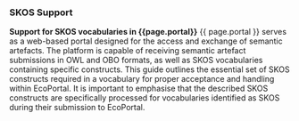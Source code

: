 ### SKOS Support

**Support for SKOS vocabularies in {{page.portal}}**
{{ page.portal }} serves as a web-based portal designed for the access and exchange of semantic artefacts. The platform is capable of receiving semantic artefact submissions in OWL and OBO formats, as well as SKOS vocabularies containing specific constructs. This guide outlines the essential set of SKOS constructs required in a vocabulary for proper acceptance and handling within EcoPortal. It is important to emphasise that the described SKOS constructs are specifically processed for vocabularies identified as SKOS during their submission to EcoPortal.
